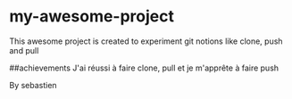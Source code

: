 # my-awesome-project
This awesome project is created to experiment git notions like clone, push and pull

##achievements
J'ai réussi à faire clone, pull et je m'apprête à faire push

By sebastien

